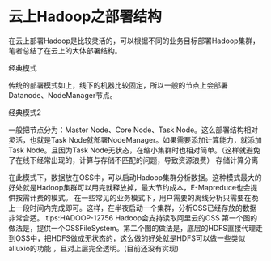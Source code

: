 # 云上Hadoop之部署结构

在云上部署Hadoop是比较灵活的，可以根据不同的业务目标部署Hadoop集群，笔者总结了在云上的大体部署结构。

经典模式

传统的部署模式如上，线下的机器比较固定，所以一般的节点上会部署Datanode、NodeManager节点。

经典模式2

一般把节点分为：Master Node、Core Node、Task Node。这么部署结构相对灵活，也就是Task Node就部署NodeManager。如果需要添加计算能力，就添加Task Node。且因为Task Node无状态，在缩小集群时也相对简单。（这样就避免了在线下经常出现的，计算与存储不匹配的问题，导致资源浪费）
存储计算分离

在此模式下，数据放在OSS中，可以启动Hadoop集群分析数据。这种模式最大的好处就是Hadoop集群可以用完就释放掉，最大节约成本，E-Mapreduce也会提供按需计费的模式。
在一些常见的业务模式下，用户需要的离线分析只需要在晚上一段时间内完成即可。这样，在半夜启动一个集群，分析OSS已经存放的数据非常合适。
tips:HADOOP-12756 Hadoop会支持读取阿里云的OSS
第一个图的做法是，提供一个OSSFileSystem。第二个图的做法是，底层的HDFS直接代理走到OSS中，把HDFS做成无状态的，这么做的好处就是HDFS可以做一些类似alluxio的功能 ，且对上层完全透明。(目前还没有实现)


